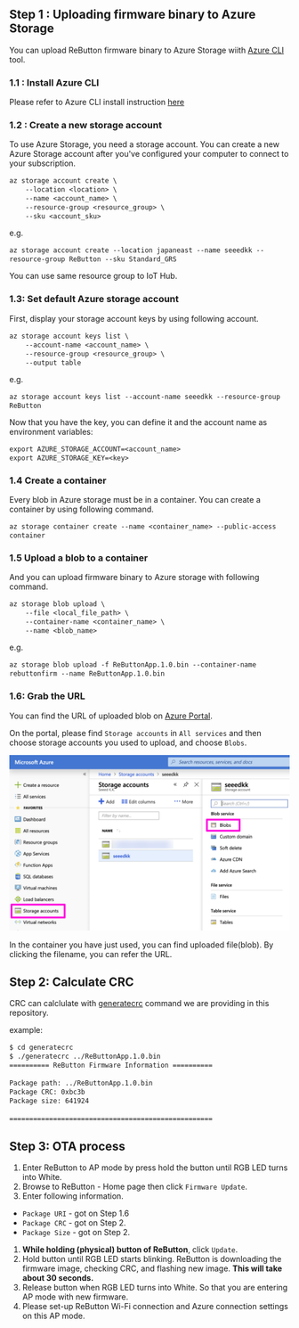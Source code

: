 ## Step 1 : Uploading firmware binary to Azure Storage

You can upload ReButton firmware binary to Azure Storage wiith [Azure CLI](https://docs.microsoft.com/en-us/cli/azure/) tool.

### 1.1 : Install Azure CLI

Please refer to Azure CLI install instruction [here](https://docs.microsoft.com/en-us/cli/azure/install-azure-cli)

### 1.2 : Create a new storage account

To use Azure Storage, you need a storage account. You can create a new Azure Storage account after you've configured your computer to connect to your subscription.

```
az storage account create \
    --location <location> \
    --name <account_name> \
    --resource-group <resource_group> \
    --sku <account_sku>
```
e.g.
```
az storage account create --location japaneast --name seeedkk --resource-group ReButton --sku Standard_GRS
```
You can use same resource group to IoT Hub.

### 1.3: Set default Azure storage account

First, display your storage account keys by using following account.
```
az storage account keys list \
    --account-name <account_name> \
    --resource-group <resource_group> \
    --output table
```
e.g.
```
az storage account keys list --account-name seeedkk --resource-group ReButton
```

Now that you have the key, you can define it and the account name as environment variables:

```
export AZURE_STORAGE_ACCOUNT=<account_name>
export AZURE_STORAGE_KEY=<key>
```

### 1.4 Create a container

Every blob in Azure storage must be in a container. You can create a container by using following command.
```
az storage container create --name <container_name> --public-access container
```

### 1.5 Upload a blob to a container

And you can upload firmware binary to Azure storage with following command.
```
az storage blob upload \
    --file <local_file_path> \
    --container-name <container_name> \
    --name <blob_name>
```
e.g.
```
az storage blob upload -f ReButtonApp.1.0.bin --container-name rebuttonfirm --name ReButtonApp.1.0.bin
```

### 1.6: Grab the URL

You can find the URL of uploaded blob on [Azure Portal](https://portal.azure.com).

On the portal, please find `Storage accounts` in `All services` and then choose storage accounts you used to upload, and choose `Blobs`.

![storage accounts](img/storage_accounts.png)

In the container you have just used, you can find uploaded file(blob). By clicking the filename, you can refer the URL.

## Step 2: Calculate CRC

CRC can calclulate with [generatecrc](https://github.com/SeeedJP/ReButton/tree/master/tools/generatecrc) command we are providing in this repository.

example:
```
$ cd generatecrc
$ ./generatecrc ../ReButtonApp.1.0.bin
========== ReButton Firmware Information ==========

Package path: ../ReButtonApp.1.0.bin
Package CRC: 0xbc3b
Package size: 641924

===================================================
```

## Step 3: OTA process

1. Enter ReButton to AP mode by press hold the button until RGB LED turns into White. 
1. Browse to ReButton - Home page then click `Firmware Update`.
1. Enter following information.
  - `Package URI` - got on Step 1.6
  - `Package CRC` - got on Step 2.
  - `Package Size` - got on Step 2.
1. **While holding (physical) button of ReButton**, click `Update`.
1. Hold button until RGB LED starts blinking. ReButton is downloading the firmware image, checking CRC, and flashing new image. **This will take about 30 seconds.**
1. Release button when RGB LED turns into White. So that you are entering AP mode with new firmware.
1. Please set-up ReButton Wi-Fi connection and Azure connection settings on this AP mode.
